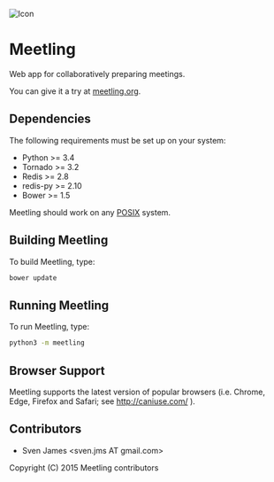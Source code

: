 ![Icon](https://raw.githubusercontent.com/NoyaInRain/meetling/master/meetling/res/static/images/favicon.png)

Meetling
========

Web app for collaboratively preparing meetings.

You can give it a try at [meetling.org](http://meetling.org/).

## Dependencies

The following requirements must be set up on your system:

* Python >= 3.4
* Tornado >= 3.2
* Redis >= 2.8
* redis-py >= 2.10
* Bower >= 1.5

Meetling should work on any [POSIX](https://en.wikipedia.org/wiki/POSIX) system.

## Building Meetling

To build Meetling, type:

```sh
bower update
```

## Running Meetling

To run Meetling, type:

```sh
python3 -m meetling
```

## Browser Support

Meetling supports the latest version of popular browsers (i.e. Chrome, Edge, Firefox and Safari; see
http://caniuse.com/ ).

## Contributors

* Sven James &lt;sven.jms AT gmail.com>

Copyright (C) 2015 Meetling contributors
